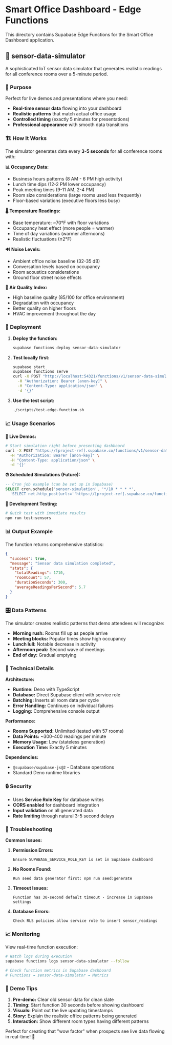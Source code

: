 # Smart Office Dashboard - Edge Functions

This directory contains Supabase Edge Functions for the Smart Office Dashboard application.

## 📡 sensor-data-simulator

A sophisticated IoT sensor data simulator that generates realistic readings for all conference rooms over a 5-minute period.

### 🎯 Purpose

Perfect for live demos and presentations where you need:
- **Real-time sensor data** flowing into your dashboard
- **Realistic patterns** that match actual office usage
- **Controlled timing** (exactly 5 minutes for presentations)
- **Professional appearance** with smooth data transitions

### 🏗️ How It Works

The simulator generates data every **3-5 seconds** for all conference rooms with:

**📊 Occupancy Data:**
- Business hours patterns (8 AM - 6 PM high activity)
- Lunch time dips (12-2 PM lower occupancy) 
- Peak meeting times (9-11 AM, 2-4 PM)
- Room size considerations (large rooms used less frequently)
- Floor-based variations (executive floors less busy)

**🌡️ Temperature Readings:**
- Base temperature: ~70°F with floor variations
- Occupancy heat effect (more people = warmer)
- Time of day variations (warmer afternoons)
- Realistic fluctuations (±2°F)

**🔊 Noise Levels:**
- Ambient office noise baseline (32-35 dB)
- Conversation levels based on occupancy
- Room acoustics considerations
- Ground floor street noise effects

**💨 Air Quality Index:**
- High baseline quality (85/100 for office environment)
- Degradation with occupancy
- Better quality on higher floors
- HVAC improvement throughout the day

### 🚀 Deployment

1. **Deploy the function:**
   ```bash
   supabase functions deploy sensor-data-simulator
   ```

2. **Test locally first:**
   ```bash
   supabase start
   supabase functions serve
   curl -X POST "http://localhost:54321/functions/v1/sensor-data-simulator" \
     -H "Authorization: Bearer [anon-key]" \
     -H "Content-Type: application/json" \
     -d '{}'
   ```

3. **Use the test script:**
   ```bash
   ./scripts/test-edge-function.sh
   ```

### 📈 Usage Scenarios

**🎪 Live Demos:**
```bash
# Start simulation right before presenting dashboard
curl -X POST "https://[project-ref].supabase.co/functions/v1/sensor-data-simulator" \
  -H "Authorization: Bearer [anon-key]" \
  -H "Content-Type: application/json" \
  -d '{}'
```

**⏰ Scheduled Simulations (Future):**
```sql
-- Cron job example (can be set up in Supabase)
SELECT cron.schedule('sensor-simulation', '*/10 * * * *', 
  'SELECT net.http_post(url:=''https://[project-ref].supabase.co/functions/v1/sensor-data-simulator'')');
```

**🧪 Development Testing:**
```bash
# Quick test with immediate results
npm run test:sensors
```

### 📊 Output Example

The function returns comprehensive statistics:

```json
{
  "success": true,
  "message": "Sensor data simulation completed",
  "stats": {
    "totalReadings": 1710,
    "roomCount": 57,
    "durationSeconds": 300,
    "averageReadingsPerSecond": 5.7
  }
}
```

### 🎛️ Data Patterns

The simulator creates realistic patterns that demo attendees will recognize:

- **Morning rush:** Rooms fill up as people arrive
- **Meeting blocks:** Popular times show high occupancy  
- **Lunch lull:** Notable decrease in activity
- **Afternoon peak:** Second wave of meetings
- **End of day:** Gradual emptying

### 🔧 Technical Details

**Architecture:**
- **Runtime:** Deno with TypeScript
- **Database:** Direct Supabase client with service role
- **Batching:** Inserts all room data per cycle
- **Error Handling:** Continues on individual failures
- **Logging:** Comprehensive console output

**Performance:**
- **Rooms Supported:** Unlimited (tested with 57 rooms)
- **Data Points:** ~300-400 readings per minute
- **Memory Usage:** Low (stateless generation)
- **Execution Time:** Exactly 5 minutes

**Dependencies:**
- `@supabase/supabase-js@2` - Database operations
- Standard Deno runtime libraries

### 🔒 Security

- Uses **Service Role Key** for database writes
- **CORS enabled** for dashboard integration  
- **Input validation** on all generated data
- **Rate limiting** through natural 3-5 second delays

### 🐛 Troubleshooting

**Common Issues:**

1. **Permission Errors:**
   ```
   Ensure SUPABASE_SERVICE_ROLE_KEY is set in Supabase dashboard
   ```

2. **No Rooms Found:**
   ```
   Run seed data generator first: npm run seed:generate
   ```

3. **Timeout Issues:**
   ```
   Function has 30-second default timeout - increase in Supabase settings
   ```

4. **Database Errors:**
   ```
   Check RLS policies allow service role to insert sensor_readings
   ```

### 📈 Monitoring

View real-time function execution:

```bash
# Watch logs during execution
supabase functions logs sensor-data-simulator --follow

# Check function metrics in Supabase dashboard
# Functions → sensor-data-simulator → Metrics
```

### 🎯 Demo Tips

1. **Pre-demo:** Clear old sensor data for clean slate
2. **Timing:** Start function 30 seconds before showing dashboard
3. **Visuals:** Point out the live updating timestamps
4. **Story:** Explain the realistic office patterns being generated
5. **Interaction:** Show different room types having different patterns

Perfect for creating that "wow factor" when prospects see live data flowing in real-time! 🌟